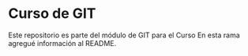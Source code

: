 # Curso de GIT
Este repositorio es parte del módulo de GIT para el Curso
En esta rama agregué información al README.
